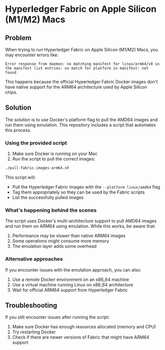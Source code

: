 # Hyperledger Fabric on Apple Silicon (M1/M2) Macs

## Problem

When trying to run Hyperledger Fabric on Apple Silicon (M1/M2) Macs, you may encounter errors like:

```
Error response from daemon: no matching manifest for linux/arm64/v8 in the manifest list entries: no match for platform in manifest: not found
```

This happens because the official Hyperledger Fabric Docker images don't have native support for the ARM64 architecture used by Apple Silicon chips.

## Solution

The solution is to use Docker's platform flag to pull the AMD64 images and run them using emulation. This repository includes a script that automates this process.

### Using the provided script

1. Make sure Docker is running on your Mac
2. Run the script to pull the correct images:

```bash
./pull-fabric-images-arm64.sh
```

This script will:
- Pull the Hyperledger Fabric images with the `--platform linux/amd64` flag
- Tag them appropriately so they can be used by the Fabric scripts
- List the successfully pulled images

### What's happening behind the scenes

The script uses Docker's multi-architecture support to pull AMD64 images and run them on ARM64 using emulation. While this works, be aware that:

1. Performance may be slower than native ARM64 images
2. Some operations might consume more memory
3. The emulation layer adds some overhead

### Alternative approaches

If you encounter issues with the emulation approach, you can also:

1. Use a remote Docker environment on an x86_64 machine
2. Use a virtual machine running Linux on x86_64 architecture
3. Wait for official ARM64 support from Hyperledger Fabric

## Troubleshooting

If you still encounter issues after running the script:

1. Make sure Docker has enough resources allocated (memory and CPU)
2. Try restarting Docker
3. Check if there are newer versions of Fabric that might have ARM64 support
